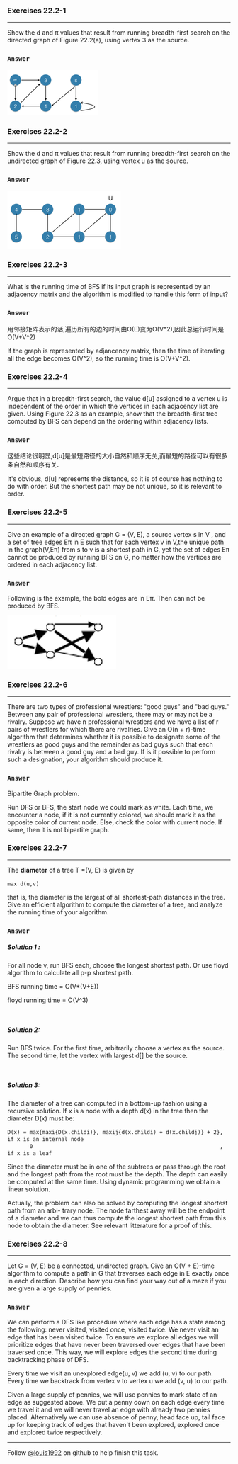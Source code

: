 ### Exercises 22.2-1
***
Show the d and π values that result from running breadth-first search on the directed graph of Figure 22.2(a), using vertex 3 as the source.


### `Answer`
![](./repo/s2/1.png)

### Exercises 22.2-2
***
Show the d and π values that result from running breadth-first search on the undirected graph
of Figure 22.3, using vertex u as the source.

### `Answer`
![](./repo/s2/2.png)

### Exercises 22.2-3
***
What is the running time of BFS if its input graph is represented by an adjacency matrix and the algorithm is modified to handle this form of input?


### `Answer`
用邻接矩阵表示的话,遍历所有的边的时间由O(E)变为O(V^2),因此总运行时间是O(V+V^2)

If the graph is represented by adjancency matrix, then the time of iterating all the edge becomes O(V^2), so the running time is O(V+V^2).

### Exercises 22.2-4
***
Argue that in a breadth-first search, the value d[u] assigned to a vertex u is independent of the order in which the vertices in each adjacency list are given. Using Figure 22.3 as an example, show that the breadth-first tree computed by BFS can depend on the ordering within adjacency lists.


### `Answer`
这些结论很明显,d[u]是最短路径的大小自然和顺序无关,而最短的路径可以有很多条自然和顺序有关.

It's obvious, d[u] represents the distance, so it is of course has nothing to do with order. But the shortest path may be not unique, so it is relevant to order.
			
			
### Exercises 22.2-5
***
Give an example of a directed graph G = (V, E), a source vertex s in V , and a set of tree edges Eπ in E such that for each vertex v in V,the unique path in the graph(V,Eπ) from s to v is a shortest path in G, yet the set of edges Eπ cannot be produced by running BFS on G, no matter how the vertices are ordered in each adjacency list.


### `Answer`
Following is the example, the bold edges are in Eπ. Then can not be produced by BFS.

![](./repo/s2/3.png)

### Exercises 22.2-6
***
There are two types of professional wrestlers: "good guys" and "bad guys." Between any pair of professional wrestlers, there may or may not be a rivalry. Suppose we have n professional wrestlers and we have a list of r pairs of wrestlers for which there are rivalries. Give an O(n + r)-time algorithm that determines whether it is possible to designate some of the wrestlers as good guys and the remainder as bad guys such that each rivalry is between a good guy and a bad guy. If is it possible to perform such a designation, your algorithm should produce it.

### `Answer`
Bipartite Graph problem. 

Run DFS or BFS, the start node we could mark as white. Each time, we encounter a node, if it is not currently colored, we should mark it as the opposite color of current node. Else, check the color with current node. If same, then it is not bipartite graph.


### Exercises 22.2-7
***
The **diameter** of a tree T =(V, E) is given by

	max d(u,v)
that is, the diameter is the largest of all shortest-path distances in the tree. Give an efficient algorithm to compute the diameter of a tree, and analyze the running time of your algorithm.

### `Answer`

##### Solution 1 :

For all node v, run BFS each, choose the longest shortest path. Or use floyd algorithm to calculate all p-p shortest path.

BFS running time = O(V*(V+E))

floyd running time = O(V^3)

<br />

##### Solution 2:

Run BFS twice. For the first time, arbitrarily choose a vertex as the source. The second time, let the vertex with largest d[] be the source.

<br />

##### Solution 3:

The diameter of a tree can computed in a bottom-up fashion using a recursive solution. If x is a node with a depth d(x) in the tree then the diameter D(x) must be:

	D(x) = max{maxi{D(x.childi)}, maxij{d(x.childi) + d(x.childj)} + 2}, if x is an internal node
		   0 														   , if x is a leaf
Since the diameter must be in one of the subtrees or pass through the root and the longest path from the root must be the depth. The depth can easily be computed at the same time. Using dynamic programming we obtain a linear solution.

Actually, the problem can also be solved by computing the longest shortest path from an arbi- trary node. The node farthest away will be the endpoint of a diameter and we can thus compute the longest shortest path from this node to obtain the diameter. See relevant litterature for a proof of this.


### Exercises 22.2-8
***
Let G = (V, E) be a connected, undirected graph. Give an O(V + E)-time algorithm to compute a path in G that traverses each edge in E exactly once in each direction. Describe how you can find your way out of a maze if you are given a large supply of pennies.

### `Answer`

We can perform a DFS like procedure where each edge has a state among the following: never visited, visited once, visited twice. We never visit an edge that has been visited twice. To ensure we explore all edges we will prioritize edges that have never been traversed over edges that have been traversed once. This way, we will explore edges the second time during backtracking phase of DFS.

Every time we visit an unexplored edge(u, v) we add (u, v) to our path.
Every time we backtrack from vertex v to vertex u we add (v, u) to our path.

Given a large supply of pennies, we will use pennies to mark state of an edge as suggested above. We put a penny down on each edge every time we travel it and we will never travel an edge with already two pennies placed. Alternatively we can use absence of penny, head face up, tail face up for keeping track of edges that haven't been explored, explored once and explored twice respectively.

***
Follow [@louis1992](https://github.com/gzc) on github to help finish this task.

